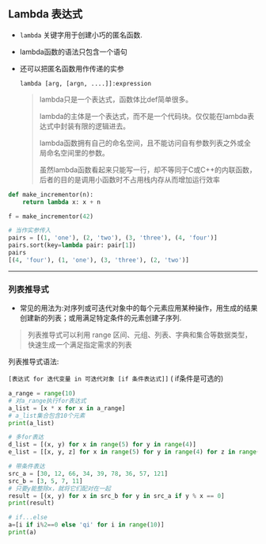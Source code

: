 ## Lambda 表达式

- `lambda` 关键字用于创建小巧的匿名函数.

- lambda函数的语法只包含一个语句

- 还可以把匿名函数用作传递的实参

    `lambda [arg, [argn, ....]]:expression`

    > lambda只是一个表达式，函数体比def简单很多。
    >
    > lambda的主体是一个表达式，而不是一个代码块。仅仅能在lambda表达式中封装有限的逻辑进去。
    >
    > lambda函数拥有自己的命名空间，且不能访问自有参数列表之外或全局命名空间里的参数。
    >
    > 虽然lambda函数看起来只能写一行，却不等同于C或C++的内联函数，后者的目的是调用小函数时不占用栈内存从而增加运行效率

```python
def make_incrementor(n):
	return lambda x: x + n

f = make_incrementor(42)

# 当作实参传入
pairs = [(1, 'one'), (2, 'two'), (3, 'three'), (4, 'four')]
pairs.sort(key=lambda pair: pair[1])
pairs
[(4, 'four'), (1, 'one'), (3, 'three'), (2, 'two')]
```

---

### 列表推导式

- 常见的用法为:对序列或可迭代对象中的每个元素应用某种操作，用生成的结果创建新的列表；或用满足特定条件的元素创建子序列.

> 列表推导式可以利用 range 区间、元组、列表、字典和集合等数据类型，快速生成一个满足指定需求的列表

列表推导式语法:

`[表达式 for 迭代变量 in 可迭代对象 [if 条件表达式]]` ( if条件是可选的)

```python
a_range = range(10)
# 对a_range执行for表达式
a_list = [x * x for x in a_range]
# a_list集合包含10个元素
print(a_list)

# 多for表达
d_list = [(x, y) for x in range(5) for y in range(4)]
e_list = [[x, y, z] for x in range(5) for y in range(4) for z in range(6)]

# 带条件表达
src_a = [30, 12, 66, 34, 39, 78, 36, 57, 121]
src_b = [3, 5, 7, 11]
# 只要y能整除x，就将它们配对在一起
result = [(x, y) for x in src_b for y in src_a if y % x == 0]
print(result)

# if...else
a=[i if i%2==0 else 'qi' for i in range(10)]
print(a)
```
